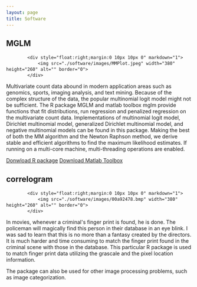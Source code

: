 ```yaml
---
layout: page
title: Software
---
```


## MGLM
			<div style="float:right;margin:0 10px 10px 0" markdown="1">
            	<img src="./software/images/MMPlot.jpeg" width="380" height="260" alt="" border="0">
            </div>
			
Multivariate count data abound in modern application areas such as genomics, sports, imaging analysis, and text mining.  Because of the complex structure of the data, the popular multinomial logit model might not be sufficient. The R package MGLM and matlab toolbox mglm provide functions that fit distributions, run regression and penalized regression on the multivariate count data.  Implementations of multinomial logit model, Dirichlet multinomial model, generalized Dirichlet multinomial model, and negative multinomial models can be found in this package. Making the best of both the MM algorithm and the Newton Raphson method, we derive stable and efficient algorithms to find the maximum likelihood estimates.  If running on a multi-core machine, multi-threading operations are enabled.
       
[Donwload R package](http://cran.r-project.org/web/packages/MGLM/)
[Download Matlab Toolbox](http://www4.stat.ncsu.edu/~hzhou3/softwares/mglm/)




## correlogram 
			<div style="float:right;margin:0 10px 10px 0" markdown="1">
            	<img src="./software/images/00a92478.bmp" width="380" height="260" alt="" border="0">
            </div>

In movies, whenever a criminal's finger print is found, he is done.  The policeman will magically find this person in their database in an eye blink.  I was sad to learn that this is no more than a fantasy created by the directors.  It is much harder and time consuming to match the finger print found in the criminal scene with those in the database.  This particular R package is used to match finger print
data utilizing the grascale and the pixel location information.

The package can also be used for other image processing problems, such as image categorization.





